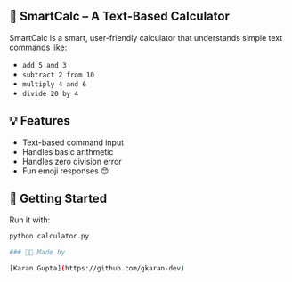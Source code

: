 ## 🔢 SmartCalc – A Text-Based Calculator

SmartCalc is a smart, user-friendly calculator that understands simple text commands like:

- `add 5 and 3`
- `subtract 2 from 10`
- `multiply 4 and 6`
- `divide 20 by 4`

## 💡 Features
- Text-based command input
- Handles basic arithmetic
- Handles zero division error
- Fun emoji responses 😊

## 🚀 Getting Started

Run it with:

```bash
python calculator.py

### 👨‍💻 Made by

[Karan Gupta](https://github.com/gkaran-dev)


